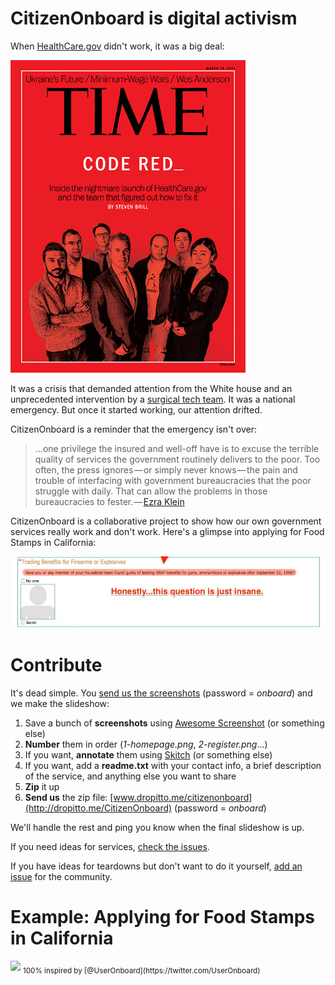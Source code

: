 # CitizenOnboard is digital activism
When [HealthCare.gov](www.healthcare.gov) didn't work, it was a big deal:

<!-- ![Code Red](img/code-red.jpg) -->
<img src="img/code-red.jpg" height="500px">

It was a crisis that demanded attention from the White house and an unprecedented intervention by a [surgical tech team](http://www.slate.com/articles/technology/bitwise/2013/12/healthcare_gov_nov_30_deadline_the_tech_surge_is_working.html). It was a national emergency. But once it started working, our attention drifted. 

CitizenOnboard is a reminder that the emergency isn't over:
>…one privilege the insured and well-off have is to excuse the terrible quality of services the government routinely delivers to the poor. Too often, the press ignores — or simply never knows — the pain and trouble of interfacing with government bureaucracies that the poor struggle with daily. That can allow the problems in those bureaucracies to fester. — [Ezra Klein](http://www.washingtonpost.com/blogs/wonkblog/wp/2013/10/25/obamacares-problems-go-much-deeper-than-the-web-site/)

CitizenOnboard is a collaborative project to show how our own government services really work and don't work. Here's a glimpse into applying for Food Stamps in California:

<a href="http://codeforamerica.github.io/citizen-onboard/calfresh/"><img src="img/ammo.png"></a>
<!-- ![Felon](img/felon.png) -->

# Contribute
It's dead simple. You [send us the screenshots](http://dropitto.me/citizenonboard) (password = *onboard*) and we make the slideshow:

1. Save a bunch of **screenshots** using [Awesome Screenshot](https://chrome.google.com/webstore/detail/awesome-screenshot-captur/alelhddbbhepgpmgidjdcjakblofbmce?hl=en) (or something else)
2. **Number** them in order (*1-homepage.png*, *2-register.png*...)
3. If you want, **annotate** them using [Skitch](http://evernote.com/skitch/) (or something else)
4. If you want, add a **readme.txt** with your contact info, a brief description of the service, and anything else you want to share
5. **Zip** it up
6. **Send us** the zip file: [www.dropitto.me/citizenonboard](http://dropitto.me/CitizenOnboard) (password = *onboard*)

We'll handle the rest and ping you know when the final slideshow is up.

If you need ideas for services, [check the issues](https://github.com/codeforamerica/citizen-onboard/issues).

If you have ideas for teardowns but don't want to do it yourself, [add an issue](https://github.com/codeforamerica/citizen-onboard/issues/new) for the community.

# Example: Applying for Food Stamps in California
<img src="img/calfresh-application.gif">
<sub>100% inspired by [@UserOnboard](https://twitter.com/UserOnboard)</sub>